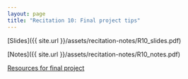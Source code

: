 ```yaml
---
layout: page
title: "Recitation 10: Final project tips"
---
```


[Slides]({{ site.url }}/assets/recitation-notes/R10_slides.pdf)

[Notes]({{ site.url }}/assets/recitation-notes/R10_notes.pdf)

[Resources for final project](https://docs.google.com/document/d/1vFfwm3LJY2NBj8wZxwEz1ItPfBMA__sN0YMB2CdyC5E/edit?usp=sharing)